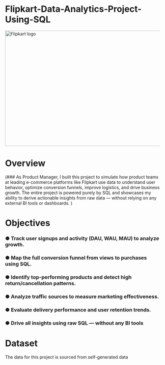 # Flipkart-Data-Analytics-Project-Using-SQL
<img width="666" height="375" alt="Flipkart logo" src="https://github.com/user-attachments/assets/665dbc33-2639-42c7-8ee6-bf12e0371214" />

#  Overview
(###
As  Product  Manager,  I  built  this  project  to  simulate  how  product  teams  at  leading 
e-commerce  platforms  like  Flipkart  use  data  to  understand  user  behavior,  optimize  conversion 
funnels,  improve  logistics,  and  drive  business  growth.  The  entire  project  is  powered  purely  by 
SQL  and  showcases  my  ability  to  derive  actionable  insights  from  raw  data  —  without  relying  on 
any external BI tools or dashboards. )

# Objectives
### ●  Track user signups and activity (DAU, WAU, MAU) to analyze growth. 
### ●  Map the full conversion funnel from views to purchases using SQL. 
### ●  Identify top-performing products and detect high return/cancellation patterns. 
### ●  Analyze traffic sources to measure marketing effectiveness. 
### ●  Evaluate delivery performance and user retention trends. 
### ●  Drive all insights using raw SQL — without any BI tools 

# Dataset  
The data for this project is sourced from self-generated data
